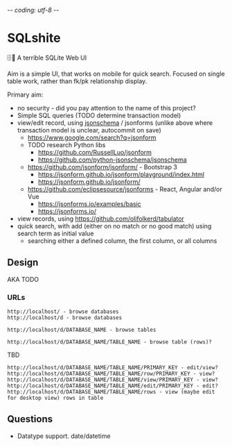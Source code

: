 -*- coding: utf-8 -*-

# SQLshite

🗄💩 A terrible SQLite Web UI

Aim is a simple UI, that works on mobile for quick search.
Focused on single table work, rather than fk/pk relationship display.

Primary aim:

  * no security - did you pay attention to the name of this project?
  * Simple SQL queries (TODO determine transaction model)
  * view/edit record, using [jsonschema](https://json-schema.org/) / jsonforms (unlike above where transaction model is unclear, autocommit on save)
	  * https://www.google.com/search?q=jsonform
	  * TODO research Python libs
          * https://github.com/RussellLuo/jsonform
          * https://github.com/python-jsonschema/jsonschema
	  * https://github.com/jsonform/jsonform/ -  Bootstrap 3
		* https://jsonform.github.io/jsonform/playground/index.html
		* https://jsonform.github.io/jsonform/
	  * https://github.com/eclipsesource/jsonforms - React, Angular and/or Vue
		* https://jsonforms.io/examples/basic
		* https://jsonforms.io/
  * view records, using https://github.com/olifolkerd/tabulator
  * quick search, with add (either on no match or no good match) using search term as initial value
	  * searching either a defined column, the first column, or all columns

## Design

AKA TODO

### URLs

	http://localhost/ - browse databases
	http://localhost/d - browse databases

	http://localhost/d/DATABASE_NAME - browse tables

	http://localhost/d/DATABASE_NAME/TABLE_NAME - browse table (rows)?

TBD

	http://localhost/d/DATABASE_NAME/TABLE_NAME/PRIMARY_KEY - edit/view?
	http://localhost/d/DATABASE_NAME/TABLE_NAME/row/PRIMARY_KEY - view?
	http://localhost/d/DATABASE_NAME/TABLE_NAME/view/PRIMARY_KEY - view?
	http://localhost/d/DATABASE_NAME/TABLE_NAME/edit/PRIMARY_KEY - edit?
	http://localhost/d/DATABASE_NAME/TABLE_NAME/rows - view (maybe edit for desktop view) rows in table

## Questions

  * Datatype support. date/datetime
